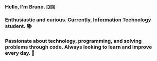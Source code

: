 ### Hello, I'm Bruno. 🇧🇷
### Enthusiastic and curious. Currently, Information Technology student. 📚
### Passionate about technology, programming, and solving problems through code. Always looking to learn and improve every day. 🚀
